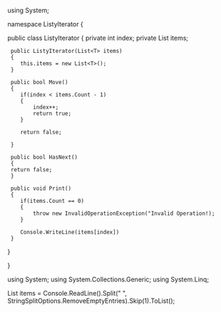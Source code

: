 using System;

namespace ListyIterator
{
	
  public class ListyIterator<T>
 {
	 private int index;
	 private List<T> items;
	 
	 public ListyIterator(List<T> items)
	 { 
        this.items = new List<T>();	 
	 }
	 
	 public bool Move()
	 { 
		if(index < items.Count - 1)
		{ 
			index++;
			return true;
		}
		
		return false;
		
	 }
	 
	 public bool HasNext()
	 { 
	 return false;
	 }
	 
	 public void Print()
	 { 
		if(items.Count == 0)
		{
			throw new InvalidOperationException("Invalid Operation!);
		}
		
		Console.WriteLine(items[index])
	 }
 }	
 
}


using System;
using System.Collections.Generic;
using System.Linq;

List<string> items = Console.ReadLine().Split(" ", StringSplitOptions.RemoveEmptyEntries).Skip(1).ToList();


